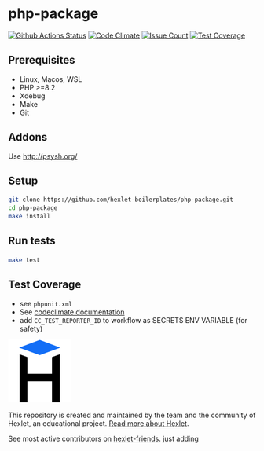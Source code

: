 # php-package

[![Github Actions Status](https://github.com/hexlet-boilerplates/php-package/workflows/PHP%20CI/badge.svg)](https://github.com/hexlet-boilerplates/php-package/actions)
[![Code Climate](https://codeclimate.com/github/hexlet-boilerplates/php-package/badges/gpa.svg)](https://codeclimate.com/github/hexlet-boilerplates/php-package)
[![Issue Count](https://codeclimate.com/github/hexlet-boilerplates/php-package/badges/issue_count.svg)](https://codeclimate.com/github/hexlet-boilerplates/php-package/issues)
[![Test Coverage](https://codeclimate.com/github/hexlet-boilerplates/php-package/badges/coverage.svg)](https://codeclimate.com/github/hexlet-boilerplates/php-package/coverage)

## Prerequisites

* Linux, Macos, WSL
* PHP >=8.2
* Xdebug
* Make
* Git

## Addons

Use <http://psysh.org/>

## Setup

```bash
git clone https://github.com/hexlet-boilerplates/php-package.git
cd php-package
make install
```

## Run tests

```sh
make test
```

## Test Coverage

* see `phpunit.xml`
* See [codeclimate documentation](https://docs.codeclimate.com/docs/configuring-test-coverage)
* add `CC_TEST_REPORTER_ID` to workflow as SECRETS ENV VARIABLE (for safety)

[![Hexlet Ltd. logo](https://raw.githubusercontent.com/Hexlet/assets/master/images/hexlet_logo128.png)](https://hexlet.io/?utm_source=github&utm_medium=link&utm_campaign=php-package)

This repository is created and maintained by the team and the community of Hexlet, an educational project. [Read more about Hexlet](https://hexlet.io/?utm_source=github&utm_medium=link&utm_campaign=php-package).


See most active contributors on [hexlet-friends](https://friends.hexlet.io/).
just adding
